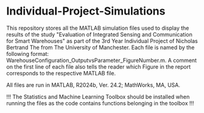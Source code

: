 # Individual-Project-Simulations

This repository stores all the MATLAB simulation files used to display the results of the study "Evaluation of Integrated Sensing and Communication for Smart Warehouses" as part of the 3rd Year Individual Project of Nicholas Bertrand The from The University of Manchester. Each file is named by the following format: WarehouseConfiguration_OutputvsParameter_FigureNumber.m. A comment on the first line of each file also tells the reader which Figure in the report corresponds to the respective MATLAB file.

All files are run in MATLAB, R2024b, Ver. 24.2; MathWorks, MA, USA. 

!!! The Statistics and Machine Learning Toolbox should be installed when running the files as the code contains functions belonging in the toolbox !!!
